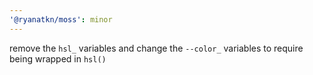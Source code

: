 ```yaml
---
'@ryanatkn/moss': minor
---
```


remove the `hsl_` variables and change the `--color_` variables to require being wrapped in `hsl()`
